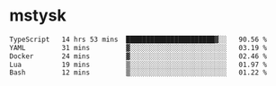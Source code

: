 # mstysk

<!--START_SECTION:waka-->

```txt
TypeScript   14 hrs 53 mins  ██████████████████████▓░░   90.56 %
YAML         31 mins         ▓░░░░░░░░░░░░░░░░░░░░░░░░   03.19 %
Docker       24 mins         ▓░░░░░░░░░░░░░░░░░░░░░░░░   02.46 %
Lua          19 mins         ▒░░░░░░░░░░░░░░░░░░░░░░░░   01.97 %
Bash         12 mins         ▒░░░░░░░░░░░░░░░░░░░░░░░░   01.22 %
```

<!--END_SECTION:waka-->
